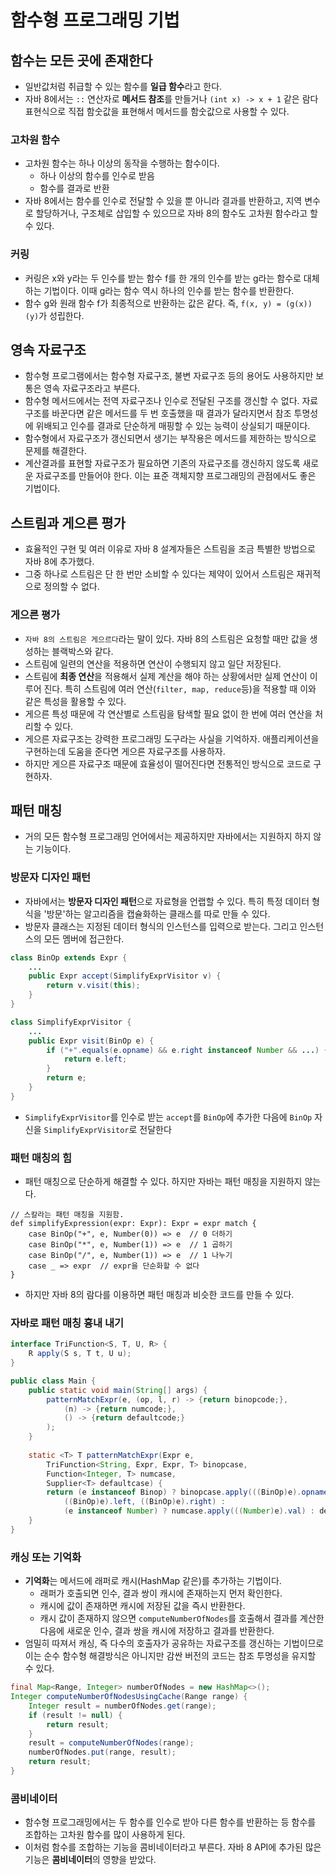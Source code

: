 # 함수형 프로그래밍 기법

## 함수는 모든 곳에 존재한다

* 일반값처럼 취급할 수 있는 함수를 **일급 함수**라고 한다.
* 자바 8에서는 `::` 연산자로 **메서드 참조**를 만들거나 `(int x) -> x + 1` 같은 람다 표현식으로 직접 함숫값을 표현해서 메서드를 함숫값으로 사용할 수 있다.

### 고차원 함수

* 고차원 함수는 하나 이상의 동작을 수행하는 함수이다.
  * 하나 이상의 함수를 인수로 받음
  * 함수를 결과로 반환
* 자바 8에서는 함수를 인수로 전달할 수 있을 뿐 아니라 결과를 반환하고, 지역 변수로 할당하거나, 구조체로 삽입할 수 있으므로 자바 8의 함수도 고차원 함수라고 할 수 있다.

### 커링

* 커링은 x와 y라는 두 인수를 받는 함수 f를 한 개의 인수를 받는 g라는 함수로 대체하는 기법이다. 이때 g라는 함수 역시 하나의 인수를 받는 함수를 반환한다.
* 함수 g와 원래 함수 f가 최종적으로 반환하는 값은 같다. 즉, `f(x, y) = (g(x))(y)`가 성립한다.

## 영속 자료구조

* 함수형 프로그램에서는 함수형 자료구조, 불변 자료구조 등의 용어도 사용하지만 보통은 영속 자료구조라고 부른다.
* 함수형 메서드에서는 전역 자료구조나 인수로 전달된 구조를 갱신할 수 없다. 자료구조를 바꾼다면 같은 메서드를 두 번 호출했을 때 결과가 달라지면서 참조 투명성에 위배되고
 인수를 결과로 단순하게 매핑할 수 있는 능력이 상실되기 때문이다.
* 함수형에서 자료구조가 갱신되면서 생기는 부작용은 메서드를 제한하는 방식으로 문제를 해결한다.
* 계산결과를 표현할 자료구조가 필요하면 기존의 자료구조를 갱신하지 않도록 새로운 자료구조를 만들어야 한다. 이는 표준 객체지향 프로그래밍의 관점에서도 좋은 기법이다.

## 스트림과 게으른 평가

* 효율적인 구현 및 여러 이유로 자바 8 설계자들은 스트림을 조금 특별한 방법으로 자바 8에 추가했다.
* 그중 하나로 스트림은 단 한 번만 소비할 수 있다는 제약이 있어서 스트림은 재귀적으로 정의할 수 없다.

### 게으른 평가

* `자바 8의 스트림은 게으르다`라는 말이 있다. 자바 8의 스트림은 요청할 때만 값을 생성하는 블랙박스와 같다.
* 스트림에 일련의 연산을 적용하면 연산이 수행되지 않고 일단 저장된다.
* 스트림에 **최종 연산**을 적용해서 실제 계산을 해야 하는 상황에서만 실제 연산이 이루어 진다. 특히 스트림에 여러 연산(`filter, map, reduce`등)을 적용할 때 이와 같은 특성을 활용할 수 있다.
* 게으른 특성 때문에 각 연산별로 스트림을 탐색할 필요 없이 한 번에 여러 연산을 처리할 수 있다.
* 게으른 자료구조는 강력한 프로그래밍 도구라는 사실을 기억하자. 애플리케이션을 구현하는데 도움을 준다면 게으른 자료구조를 사용하자.
* 하지만 게으른 자료구조 때문에 효율성이 떨어진다면 전통적인 방식으로 코드로 구현하자.

## 패턴 매칭

* 거의 모든 함수형 프로그래밍 언어에서는 제공하지만 자바에서는 지원하지 하지 않는 기능이다.

### 방문자 디자인 패턴

* 자바에서는 **방문자 디자인 패턴**으로 자료형을 언랩할 수 있다. 특히 특정 데이터 형식을 '방문'하는 알고리즘을 캡슐화하는 클래스를 따로 만들 수 있다.
* 방문자 클래스는 지정된 데이터 형식의 인스턴스를 입력으로 받는다. 그리고 인스턴스의 모든 멤버에 접근한다. 
```java
class BinOp extends Expr {
    ...
    public Expr accept(SimplifyExprVisitor v) {
        return v.visit(this);
    }
}

class SimplifyExprVisitor {
    ...
    public Expr visit(BinOp e) {
        if ("+".equals(e.opname) && e.right instanceof Number && ...) {
            return e.left;
        }
        return e;
    }
}
```
* `SimplifyExprVisitor`를 인수로 받는 `accept`를 `BinOp`에 추가한 다음에 `BinOp` 자신을 `SimplifyExprVisitor`로 전달한다

### 패턴 매칭의 힘

* 패턴 매칭으로 단순하게 해결할 수 있다. 하지만 자바는 패턴 매칭을 지원하지 않는다.
```
// 스칼라는 패턴 매칭을 지원함.
def simplifyExpression(expr: Expr): Expr = expr match {
    case BinOp("+", e, Number(0)) => e  // 0 더하기
	case BinOp("*", e, Number(1)) => e  // 1 곱하기
	case BinOp("/", e, Number(1)) => e  // 1 나누기
	case _ => expr  // expr을 단순화할 수 없다
}
```
* 하지만 자바 8의 람다를 이용하면 패턴 매칭과 비슷한 코드를 만들 수 있다.

### 자바로 패턴 매칭 흉내 내기

```java
interface TriFunction<S, T, U, R> {
    R apply(S s, T t, U u);
}

public class Main {
    public static void main(String[] args) {
        patternMatchExpr(e, (op, l, r) -> {return binopcode;},
            (n) -> {return numcode;},
            () -> {return defaultcode;}
        );
    }
    
    static <T> T patternMatchExpr(Expr e,
        TriFunction<String, Expr, Expr, T> binopcase,
        Function<Integer, T> numcase,
        Supplier<T> defaultcase) {
        return (e instanceof Binop) ? binopcase.apply(((BinOp)e).opname,
            ((BinOp)e).left, ((BinOp)e).right) :
            (e instanceof Number) ? numcase.apply(((Number)e).val) : defaultcase.get();
    }
}
```

### 캐싱 또는 기억화

* **기억화**는 메서드에 래퍼로 캐시(HashMap 같은)를 추가하는 기법이다.
  * 래퍼가 호출되면 인수, 결과 쌍이 캐시에 존재하는지 먼저 확인한다.
  * 캐시에 값이 존재하면 캐시에 저장된 값을 즉시 반환한다.
  * 캐시 값이 존재하지 않으면 `computeNumberOfNodes`를 호출해서 결과를 계산한 다음에 새로운 인수, 결과 쌍을 캐시에 저장하고 결과를 반환한다.
* 엄밀히 따져서 캐싱, 즉 다수의 호출자가 공유하는 자료구조를 갱신하는 기법이므로 이는 순수 함수형 해결방식은 아니지만 감싼 버전의 코드는 참조 투명성을 유지할 수 있다.
```java
final Map<Range, Integer> numberOfNodes = new HashMap<>();
Integer computeNumberOfNodesUsingCache(Range range) {
    Integer result = numberOfNodes.get(range);
    if (result != null) {
        return result;
    }
    result = computeNumberOfNodes(range);
    numberOfNodes.put(range, result);
    return result;
}
```

### 콤비네이터

* 함수형 프로그래밍에서는 두 함수를 인수로 받아 다른 함수를 반환하는 등 함수를 조합하는 고차원 함수를 많이 사용하게 된다.
* 이처럼 함수를 조합하는 기능을 콤비네이터라고 부른다. 자바 8 API에 추가된 많은 기능은 **콤비네이터**의 영향을 받았다.
